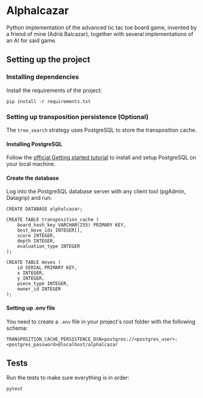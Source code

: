# Alphalcazar

Python implementation of the advanced tic tac toe board game, invented by a friend of mine (Adrià Balcazar), together with several implementations of an AI for said game.

## Setting up the project

### Installing dependencies

Install the requirements of the project:

`pip install -r requirements.txt`

### Setting up transposition persistence (Optional)

The `tree_search` strategy uses PostgreSQL to store the transposition cache.

#### Installing PostgreSQL

Follow the [official Getting started tutorial](https://www.postgresqltutorial.com/postgresql-getting-started/) to install and setup PostgreSQL on your local machine.

#### Create the database

Log into the PostgreSQL database server with any client tool (pgAdmin, Datagrip) and run:

```
CREATE DATABASE alphalcazar;

CREATE TABLE transposition_cache (
	board_hash_key VARCHAR(255) PRIMARY KEY,
	best_move_ids INTEGER[],
	score INTEGER,
	depth INTEGER,
	evaluation_type INTEGER
);

CREATE TABLE moves (
    id SERIAL PRIMARY KEY,
	x INTEGER,
	y INTEGER,
	piece_type INTEGER,
	owner_id INTEGER
);
```

#### Setting up .env file

You need to create a `.env` file in your project's root folder with the following schema:

```
TRANSPOSITION_CACHE_PERSISTENCE_DSN=postgres://<postgres_user>:<postgres_password>@localhost/alphalcazar
```


## Tests

Run the tests to make sure everything is in order:

`pytest`